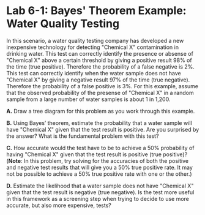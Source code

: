 # Lab 6-1: Bayes' Theorem Example: Water Quality Testing

In this scenario, a water quality testing company has developed a new inexpensive technology for detecting "Chemical X" contamination in drinking water. This test can correctly identify the presence or absense of "Chemical X" above a certain threshold by giving a positive result 98% of the time (true positive). Therefore the probability of a false negative is 2%. This test can correctly identify when the water sample does not have "Chemical X" by giving a negative result 97% of the time (true negative). Therefore the probability of a false positive is 3%. For this example, assume that the observed probability of the presense of "Chemical X" in a random sample from a large number of water samples is about 1 in 1,200.

 **A.** Draw a tree diagram for this problem as you work through this example.

 **B.** Using Bayes’ theorem, estimate the probability that a water sample will have "Chemical X" given that the test result is positive. Are you surprised by the answer? What is the fundamental problem with this test?
 
 **C.** How accurate would the test have to be to achieve a 50% probability of having "Chemical X" given that the test result is positive (true positive)? (**Note**: In this problem, try solving for the accuracies of both the positive and negative test results that will give you a 50% true positive rate. It may not be possible to achieve a 50% true positive rate with one or the other.)

 **D.** Estimate the likelihood that a water sample does not have "Chemical X" given that the test result is negative (true negative). Is the test more useful in this framework as a screening step when trying to decide to use more accurate, but also more expensive, tests?
